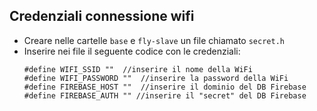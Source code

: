 ## Credenziali connessione wifi
- Creare nelle cartelle `base` e `fly-slave` un file chiamato `secret.h`
- Inserire nei file il seguente codice con le credenziali:
  ```
  #define WIFI_SSID ""  //inserire il nome della WiFi
  #define WIFI_PASSWORD ""  //inserire la password della WiFi
  #define FIREBASE_HOST ""  //inserire il dominio del DB Firebase
  #define FIREBASE_AUTH "" //inserire il "secret" del DB Firebase
  ```